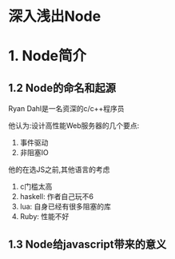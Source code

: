# 深入浅出Node

# 1. Node简介

## 1.2 Node的命名和起源

Ryan Dahl是一名资深的c/c++程序员

他认为:设计高性能Web服务器的几个要点:

1. 事件驱动
2. 非阻塞IO

他的在选JS之前,其他语言的考虑

1. c门槛太高
2. haskell: 作者自己玩不6
3. lua: 自身已经有很多阻塞的库
4. Ruby: 性能不好

## 1.3 Node给javascript带来的意义

